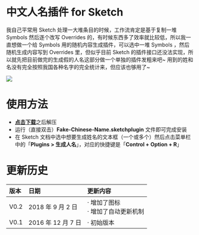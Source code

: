 # 中文人名插件 for Sketch
我自己平常用 Sketch 处理一大堆条目的时候，工作流肯定是基于复制一堆 Symbols 然后逐个改写 Overrides 的，有时候东西多了效率就比较低，所以我一直想做一个给 Symbols 用的随机内容生成插件，可以选中一堆 Symbols ，然后随机生成内容写到 Overrides 里，但似乎目前 Sketch 的插件接口还没法实现，所以就先把目前做完的生成假的人名这部分做一个单独的插件发粗来吧~ 用到的姓和名没有完全按照我国各种名字的完全统计来，但应该也够用了~

![](http://s.anw.red/iconmoon/fake-chinese-name.gif)

# 使用方法
- [**点击下载**](https://github.com/JJYing/Fake-Chinese-Name-for-Sketch/raw/master/releases/Fake-Chinese-Name-Latest.zip)之后解压
- 运行（直接双击）**Fake-Chinese-Name.sketchplugin** 文件即可完成安装
- 在 Sketch 文档中选中想要生成姓名的文本框（一个或多个）然后点击菜单栏中的「**Plugins > 生成人名**」，对应的快捷键是「**Control + Option + R**」

# 更新历史
| 版本 | 日期 | 更新内容 |
|:--|:--|:--|
| V0.2 | 2018 年 9 月 2 日 | · 增加了图标<br>· 增加了自动更新机制 |
| V0.1 | 2016 年 12 月 7 日 | · 初始版本 |
